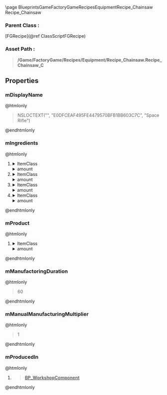 \page BlueprintsGameFactoryGameRecipesEquipmentRecipe_Chainsaw Recipe_Chainsaw
### Parent Class :
[FGRecipe](@ref ClassScriptFGRecipe)
### Asset Path :
<b><blockquote>/Game/FactoryGame/Recipes/Equipment/Recipe_Chainsaw.Recipe_Chainsaw_C</blockquote></b>
## Properties

### mDisplayName
@htmlonly
<blockquote>NSLOCTEXT("", "E0DFCEAF495FE4479570BFB1BB603C7C", "Space Rifle")</blockquote>
@endhtmlonly

### mIngredients
@htmlonly
<ol>
<li>
<details>
 <summary>ItemClass</summary>
<b><a href="_blueprints_game_factory_game_resource_parts_iron_plate_reinforced_desc__iron_plate_reinforced.html"><blockquote>Desc_IronPlateReinforced</blockquote></a></b>
</details>
<details>
 <summary>amount</summary>
<blockquote>5</blockquote>
</details>
</li>
<li>
<details>
 <summary>ItemClass</summary>
<b><a href="_blueprints_game_factory_game_resource_parts_iron_rod_desc__iron_rod.html"><blockquote>Desc_IronRod</blockquote></a></b>
</details>
<details>
 <summary>amount</summary>
<blockquote>25</blockquote>
</details>
</li>
<li>
<details>
 <summary>ItemClass</summary>
<b><a href="_blueprints_game_factory_game_resource_parts_iron_screw_desc__iron_screw.html"><blockquote>Desc_IronScrew</blockquote></a></b>
</details>
<details>
 <summary>amount</summary>
<blockquote>160</blockquote>
</details>
</li>
<li>
<details>
 <summary>ItemClass</summary>
<b><a href="_blueprints_game_factory_game_resource_parts_cable_desc__cable.html"><blockquote>Desc_Cable</blockquote></a></b>
</details>
<details>
 <summary>amount</summary>
<blockquote>15</blockquote>
</details>
</li>
</ol>
@endhtmlonly

### mProduct
@htmlonly
<ol>
<li>
<details>
 <summary>ItemClass</summary>
<b><a href="_blueprints_game_factory_game_equipment_chainsaw_desc__chainsaw.html"><blockquote>Desc_Chainsaw</blockquote></a></b>
</details>
<details>
 <summary>amount</summary>
<blockquote>1</blockquote>
</details>
</li>
</ol>
@endhtmlonly

### mManufactoringDuration
@htmlonly
<blockquote>60</blockquote>
@endhtmlonly

### mManualManufacturingMultiplier
@htmlonly
<blockquote>1</blockquote>
@endhtmlonly

### mProducedIn
@htmlonly
<ol>
<li>
<b><a href="_blueprints_game_factory_game_buildable-shared_work_bench_b_p__workshop_component.html"><blockquote>BP_WorkshopComponent</blockquote></a></b>
</li>
</ol>
@endhtmlonly

